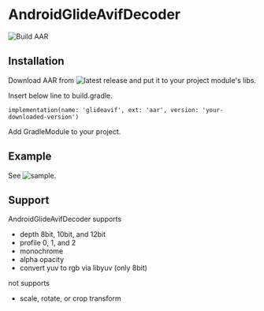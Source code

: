 # AndroidGlideAvifDecoder

![Build AAR](https://github.com/link-u/AndroidGlideAvifDecoder/workflows/Build%20AAR/badge.svg)

## Installation

Download AAR from ![latest release](https://github.com/link-u/AndroidGlideAvifDecoder/releases)
and put it to your project module's libs.

Insert below line to build.gradle.
```
implementation(name: 'glideavif', ext: 'aar', version: 'your-downloaded-version')
```

Add GradleModule to your project.

## Example

See ![sample](app/src/main/java/jp/co/link_u/library/glideavif/sample).

## Support

AndroidGlideAvifDecoder supports
- depth 8bit, 10bit, and 12bit
- profile 0, 1, and 2
- monochrome
- alpha opacity
- convert yuv to rgb via libyuv (only 8bit)

not supports
- scale, rotate, or crop transform

